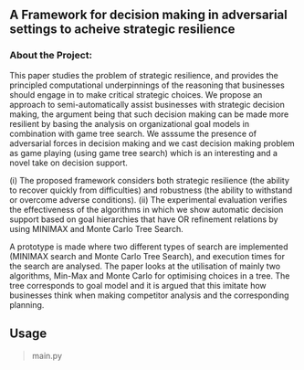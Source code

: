 ## A Framework for decision making in adversarial settings to acheive strategic resilience 


### About the Project: 
This paper studies the problem of strategic resilience, and provides the principled computational underpinnings of the reasoning that businesses should engage in to make critical strategic choices. We propose an approach to semi-automatically assist businesses with strategic decision making, the argument being that such decision making can be made more resilient by basing the analysis on organizational goal models in combination with game tree search.  We asssume  the presence of adversarial forces in decision making and we cast decision making problem as game playing (using game tree search) which is an interesting and a novel take on decision support. 

(i) The proposed framework considers both strategic resilience (the ability to recover quickly from difficulties) and robustness (the ability to withstand or overcome adverse conditions).
(ii) The experimental evaluation verifies the effectiveness of the algorithms in which we show automatic decision support based on goal hierarchies that have OR refinement relations by using MINIMAX and Monte Carlo Tree Search.

A prototype is made where two different types of search are implemented (MINIMAX search and Monte Carlo Tree Search), and execution times for the search are analysed. The paper looks at the utilisation of mainly two algorithms, Min-Max and Monte Carlo for optimising choices in a tree. The tree corresponds to goal model and it is argued that this imitate how businesses think when making competitor analysis and the corresponding planning.

## Usage

> main.py
